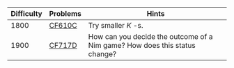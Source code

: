 | Difficulty | Problems | Hints |
| -------- | -------- | -------- |
| 1800 | [CF610C](https://codeforces.com/problemset/problem/610/C) | Try smaller $K$ -s. |
| 1900 | [CF717D](https://codeforces.com/problemset/problem/717/D) | How can you decide the outcome of a Nim game? How does this status change? |